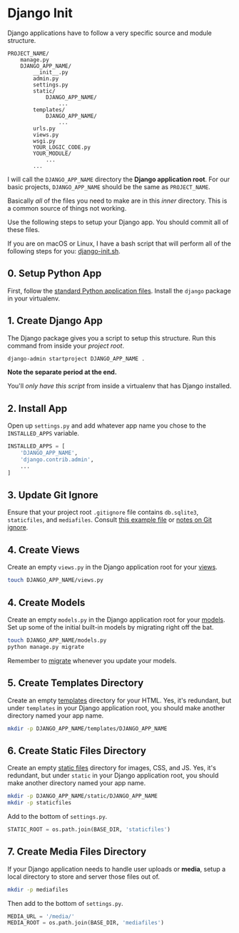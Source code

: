 # Django Init

Django applications have to follow a very specific source and module structure.

```text
PROJECT_NAME/
    manage.py
    DJANGO_APP_NAME/
        __init__.py
        admin.py
        settings.py
        static/
            DJANGO_APP_NAME/
                ...
        templates/
            DJANGO_APP_NAME/
                ...
        urls.py
        views.py
        wsgi.py
        YOUR_LOGIC_CODE.py
        YOUR_MODULE/
            ...
        ...
```

I will call the `DJANGO_APP_NAME` directory the **Django application root**.
For our basic projects, `DJANGO_APP_NAME` should be the same as `PROJECT_NAME`.

Basically _all_ of the files you need to make are in this _inner_ directory.
This is a common source of things not working.

Use the following steps to setup your Django app.
You should commit all of these files.

If you are on macOS or Linux, I have a bash script that will perform all of the following steps for you: [django-init.sh](/bin/django-init.sh).

## 0. Setup Python App

First, follow the [standard Python application files](/notes/py-app-structure.md).
Install the `django` package in your virtualenv.

## 1. Create Django App

The Django package gives you a script to setup this structure.
Run this command from inside your _project root_.

```bash
django-admin startproject DJANGO_APP_NAME .
```

**Note the separate period at the end.**

You'll _only have this script_ from inside a virtualenv that has Django installed.

## 2. Install App

Open up `settings.py` and add whatever app name you chose to the `INSTALLED_APPS` variable.

```py
INSTALLED_APPS = [
    'DJANGO_APP_NAME',
    'django.contrib.admin',
    ...
]
```

## 3. Update Git Ignore

Ensure that your project root `.gitignore` file contains `db.sqlite3`, `staticfiles`, and `mediafiles`.
Consult [this example file](/demos/example_gitignore) or [notes on Git ignore](/notes/git-ignore.md).

## 4. Create Views

Create an empty `views.py` in the Django application root for your [views](/notes/django-views.md).

```bash
touch DJANGO_APP_NAME/views.py
```

## 4. Create Models

Create an empty `models.py` in the Django application root for your [models](/notes/django-models.md).
Set up some of the initial built-in models by migrating right off the bat.

```bash
touch DJANGO_APP_NAME/models.py
python manage.py migrate
```

Remember to [migrate](/notes/django-models.md#migrating) whenever you update your models.

## 5. Create Templates Directory

Create an empty [templates](/notes/django-templates.md) directory for your HTML.
Yes, it's redundant, but under `templates` in your Django application root, you should make another directory named your app name.

```bash
mkdir -p DJANGO_APP_NAME/templates/DJANGO_APP_NAME
```

## 6. Create Static Files Directory

Create an empty [static files](/notes/django-static-files.md) directory for images, CSS, and JS.
Yes, it's redundant, but under `static` in your Django application root, you should make another directory named your app name.

```bash
mkdir -p DJANGO_APP_NAME/static/DJANGO_APP_NAME
mkdir -p staticfiles
```

Add to the bottom of `settings.py`.

```py
STATIC_ROOT = os.path.join(BASE_DIR, 'staticfiles')
```

## 7. Create Media Files Directory

If your Django application needs to handle user uploads or **media**, setup a local directory to store and server those files out of.

```bash
mkdir -p mediafiles
```

Then add to the bottom of `settings.py`.

```py
MEDIA_URL = '/media/'
MEDIA_ROOT = os.path.join(BASE_DIR, 'mediafiles')
```
